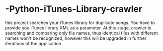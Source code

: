 # -Python-iTunes-Library-crawler
this project searches your iTunes library for duplicate songs. You have to provide you iTunes library XML as a parameter. 
At this stage, crawler is searching and comparing only file names, thus identical files with different names won't be recognized,
however this will be upgraded in further iterations of the application
